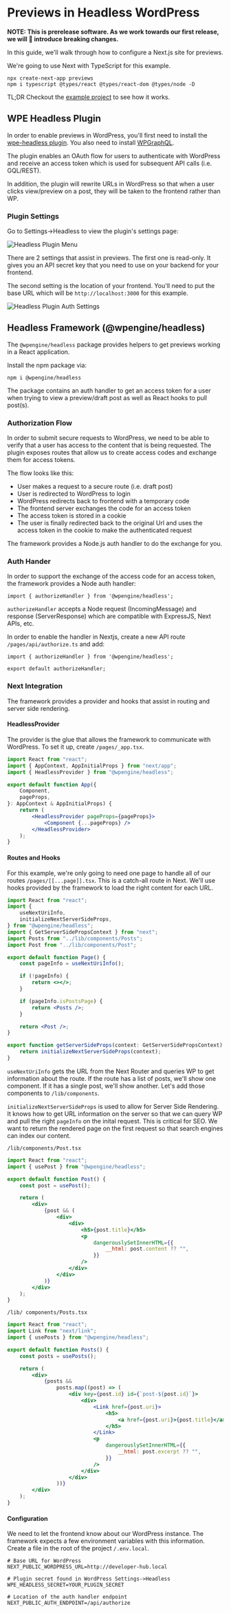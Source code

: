 # Previews in Headless WordPress

**NOTE: This is prerelease software. As we work towards our first release, we will 💯 introduce breaking changes.**

In this guide, we'll walk through how to configure a Next.js site for previews.

We're going to use Next with TypeScript for this example.

```
npx create-next-app previews
npm i typescript @types/react @types/react-dom @types/node -D
```

TL;DR
Checkout the [example project](../../examples/preview) to see how it works.

## WPE Headless Plugin

In order to enable previews in WordPress, you'll first need to install the [wpe-headless plugin](../../plugins). You also need to install [WPGraphQL](https://wordpress.org/plugins/wp-graphql/).

The plugin enables an OAuth flow for users to authenticate with WordPress and receive an access token which is used for subsequent API calls (i.e. GQL/REST).

In addition, the plugin will rewrite URLs in WordPress so that when a user clicks view/preview on a post, they will be taken to the frontend rather than WP.

### Plugin Settings

Go to Settings->Headless to view the plugin's settings page:

![Headless Plugin Menu](./headless-settings.jpg)

There are 2 settings that assist in previews. The first one is read-only. It gives you an API secret key that you need to use on your backend for your frontend.

The second setting is the location of your frontend. You'll need to put the base URL which will be `http://localhost:3000` for this example.

![Headless Plugin Auth Settings](./headless-settings-auth.jpg)

## Headless Framework (@wpengine/headless)

The `@wpengine/headless` package provides helpers to get previews working in a React application.

Install the npm package via:

```
npm i @wpengine/headless
```

The package contains an auth handler to get an access token for a user when trying to view a preview/draft post as well as React hooks to pull post(s).

### Authorization Flow

In order to submit secure requests to WordPress, we need to be able to verify that a user has access to the content that is being requested. The plugin exposes routes that allow us to create access codes and exchange them for access tokens.

The flow looks like this:

-   User makes a request to a secure route (i.e. draft post)
-   User is redirected to WordPress to login
-   WordPress redirects back to frontend with a temporary code
-   The frontend server exchanges the code for an access token
-   The access token is stored in a cookie
-   The user is finally redirected back to the original Url and uses the access token in the cookie to make the authenticated request

The framework provides a Node.js auth handler to do the exchange for you.

### Auth Hander

In order to support the exchange of the access code for an access token, the framework provides a Node auth handler:

```
import { authorizeHandler } from '@wpengine/headless';
```

`authorizeHandler` accepts a Node request (IncomingMessage) and response (ServerResponse) which are compatible with ExpressJS, Next APIs, etc.

In order to enable the handler in Nextjs, create a new API route `/pages/api/authorize.ts` and add:

```
import { authorizeHandler } from '@wpengine/headless';

export default authorizeHandler;
```

### Next Integration

The framework provides a provider and hooks that assist in routing and server side rendering.

#### HeadlessProvider

The provider is the glue that allows the framework to communicate with WordPress. To set it up, create `/pages/_app.tsx`.

```jsx
import React from "react";
import { AppContext, AppInitialProps } from "next/app";
import { HeadlessProvider } from "@wpengine/headless";

export default function App({
	Component,
	pageProps,
}: AppContext & AppInitialProps) {
	return (
		<HeadlessProvider pageProps={pageProps}>
			<Component {...pageProps} />
		</HeadlessProvider>
	);
}
```

#### Routes and Hooks

For this example, we're only going to need one page to handle all of our routes `/pages/[[...page]].tsx`. This is a catch-all route in Next. We'll use hooks provided by the framework to load the right content for each URL.

```jsx
import React from "react";
import {
	useNextUriInfo,
	initializeNextServerSideProps,
} from "@wpengine/headless";
import { GetServerSidePropsContext } from "next";
import Posts from "../lib/components/Posts";
import Post from "../lib/components/Post";

export default function Page() {
	const pageInfo = useNextUriInfo();

	if (!pageInfo) {
		return <></>;
	}

	if (pageInfo.isPostsPage) {
		return <Posts />;
	}

	return <Post />;
}

export function getServerSideProps(context: GetServerSidePropsContext) {
	return initializeNextServerSideProps(context);
}
```

`useNextUriInfo` gets the URL from the Next Router and queries WP to get information about the route. If the route has a list of posts, we'll show one component. If it has a single post, we'll show another. Let's add those components to `/lib/components`.

`initializeNextServerSideProps` is used to allow for Server Side Rendering. It knows how to get URL information on the server so that we can query WP and pull the right `pageInfo` on the inital request. This is critical for SEO. We want to return the rendered page on the first request so that search engines can index our content.

`/lib/components/Post.tsx`

```jsx
import React from "react";
import { usePost } from "@wpengine/headless";

export default function Post() {
	const post = usePost();

	return (
		<div>
			{post && (
				<div>
					<div>
						<h5>{post.title}</h5>
						<p
							dangerouslySetInnerHTML={{
								__html: post.content ?? "",
							}}
						/>
					</div>
				</div>
			)}
		</div>
	);
}
```

`/lib/ components/Posts.tsx`

```jsx
import React from "react";
import Link from "next/link";
import { usePosts } from "@wpengine/headless";

export default function Posts() {
	const posts = usePosts();

	return (
		<div>
			{posts &&
				posts.map((post) => (
					<div key={post.id} id={`post-${post.id}`}>
						<div>
							<Link href={post.uri}>
								<h5>
									<a href={post.uri}>{post.title}</a>
								</h5>
							</Link>
							<p
								dangerouslySetInnerHTML={{
									__html: post.excerpt ?? "",
								}}
							/>
						</div>
					</div>
				))}
		</div>
	);
}
```

#### Configuration

We need to let the frontend know about our WordPress instance. The framework expects a few environment variables with this information. Create a file in the root of the project `/.env.local`.

```
# Base URL for WordPress
NEXT_PUBLIC_WORDPRESS_URL=http://developer-hub.local

# Plugin secret found in WordPress Settings->Headless
WPE_HEADLESS_SECRET=YOUR_PLUGIN_SECRET

# Location of the auth handler endpoint
NEXT_PUBLIC_AUTH_ENDPOINT=/api/authorize
```
